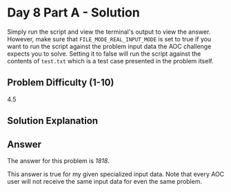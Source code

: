 # Day 8 Part A - Solution

Simply run the script and view the terminal's output to view the answer. However, make sure that 
`FILE_MODE_REAL_INPUT_MODE` is set to true if you want to run the script against the problem input data the AOC challenge 
expects you to solve. Setting it to false will run the script against the contents of `test.txt` which is a 
test case presented in the problem itself. 

## Problem Difficulty (1-10)

4.5

## Solution Explanation

## Answer

The answer for this problem is *1818*.

This answer is true for my given specialized input data. Note that every AOC user will not receive the
same input data for even the same problem.